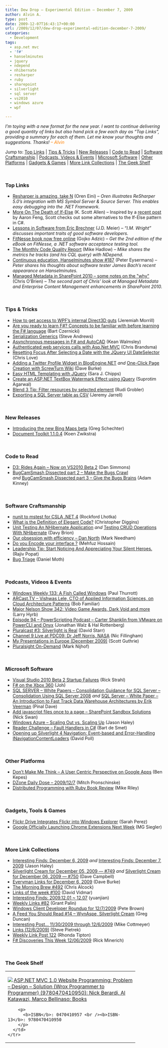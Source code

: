 ```yaml
---
title: Dew Drop – Experimental Edition – December 7, 2009
author: Alvin A.
type: post
date: 2009-12-07T16:43:17+00:00
url: /2009/12/07/dew-drop-experimental-edition-december-7-2009/
categories:
  - Development
tags:
  - asp.net mvc
  - 'f#'
  - hanselminutes
  - jquery
  - ndepend
  - nhibernate
  - resharper
  - ruby
  - sharepoint
  - silverlight
  - sql server
  - vs2010
  - windows azure
  - wpf

---
```

_I’m toying with a new format for the new year. I want to continue delivering a good quantity of links but also hand pick a few each day as “Top Links”, providing a summary for each of them. Let me know your thoughts and suggestions. Thanks! <font color="#ff8000">– Alvin</font>_

Jump to: [Top Links][1] | [Tips & Tricks][2] | [New Releases][3] | [Code to Read][4] | [Software Craftsmanship][5] | [Podcasts, Videos & Events][6] | [Microsoft Software][7] | [Other Platforms][8] | [Gadgets & Games][9] | [More Link Collections][10] | [The Geek Shelf][11]

&#160;

### Top Links<a name="top"></a>

  * [Resharper is amazing, take N][12] (Oren Eini) _– Oren illustrates ReSharper 5.0’s integration with MS Symbol Server & Source Server. This enables easy debugging into the .NET Framework._
  * [More On The Death of If-Else][13] (K. Scott Allen) – Inspired by a [recent post][14] by Aaron Feng, Scott checks out some alternatives to the If-Else pattern in C#.
  * [Lessons in Software from Eric Brechner][15] (J.D. Meier) _&#8211; “I.M. Wright” discusses important traits of good software developers._
  * [FitNesse book now free online][16] (Gojko Adzic) _– Get the 2nd edition of the eBook on FitNesse, a .NET software acceptance testing tool._
  * [The Monthly Code Quality Report][17] (Mike Hadlow) _– Mike shares the metrics he tracks (and his CQL query) with NDepend._
  * [Continuous education, Hanselminutes show #187][18] (Peter Eysermans) _– Peter shares his thoughts about software tester James Bach’s recent appearance on Hanselminutes._
  * [Managed Metadata in SharePoint 2010 &#8211; some notes on the "why"][19] (Chris O&#8217;Brien) _– The second part of Chris’ look at Managed Metadata and Enterprise Content Management enhancements in SharePoint 2010._

&#160;

### Tips & Tricks

  * [How to get access to WPF’s internal Direct3D guts][20] (Jeremiah Morrill) 
  * [Are you ready to learn F#? Concepts to be familiar with before learning the F# language][21] (Bart Czernicki) 
  * [Serialization Generics][22] (Steve Andrews) 
  * [Asynchronous messages in F# and AutoCAD][23] (Kean Walmsley) 
  * [Authenticated web services calls with Asp.Net MVC][24] (Chris Brandsma) 
  * [Resetting Focus After Selecting a Date with the JQuery UI DateSelector][25] (Chris Love) 
  * [Adding a Twitter Profile Widget in BlogEngine.NET][26] _and_&#160;[One-Click Page Creation with ScrewTurn Wiki][27] (Dave Burke) 
  * [Easy HTML Templating with JQuery][28] (Sara J. Chipps) 
  * [Create an ASP.NET TextBox Watermark Effect using jQuery][29] (Suprotim Agarwal) 
  * [Blend 3 Tip: Filter resources by selected element][30] (Rudi Grobler) 
  * [Exporting a SQL Server table as CSV][31] (Jeremy Jarrell) 

&#160;

### New Releases

  * [Introducing the new Bing Maps beta][32] (Greg Schechter) 
  * [Document Toolkit 1.1.0.4][33] (Koen Zwikstra) 

&#160;

### Code to Read<a name="code"></a>

  * [D3: Rides Again – Now on VS2010 Beta 2][34] (Dan Simmons) 
  * [BugCamSmash Dissected part 2 – Make the Bugs Crawl][35] _and_&#160;[BugCamSmash Dissected part 3 – Give the Bugs Brains][36] (Adam Kinney) 

&#160;

### Software Craftsmanship

  * [nunit to mstest for CSLA .NET 4][37] (Rockford Lhotka) 
  * [What is the Definition of Elegant Code?][38] (Christopher Diggins) 
  * [Unit Testing An NHibernate Application][39] _and_&#160;[Testing CRUD Operations With NHibernate][40] (Davy Brion) 
  * [Our obsession with efficiency – Dan North][41] (Mark Needham) 
  * [Do you Encode your interface ?][42] (Mehfuz Hossain) 
  * [Leadership Tip: Start Noticing And Appreciating Your Silent Heroes.][43] (Rajiv Popat) 
  * [Bug Triage][44] (Daniel Moth) 

&#160;

### Podcasts, Videos & Events<a name="podcasts"></a>

  * [Windows Weekly 133: A Fish Called Windows][45] (Paul Thurrott) 
  * [ARCast.TV &#8211; Vishwas Lele, CTO of Applied Information Sciences, on Cloud Architecture Patterns][46] (Bob Familiar) 
  * [Major Nelson Show 342: Video Game Awards, Dark Void and more][47] (Larry Hyrb) 
  * [Episode 94 &#8211; PowerScripting Podcast &#8211; Carter Shanklin from VMware on PowerCLI and Onyx][48] (Jonathan Walz & Hal Rottenberg) 
  * [Pluralcast #3: Silverlight is Real][49] (David Starr) 
  * [Channel 9 Live at PDC09: Dr Jeff Norris, NASA][50] (Nic Fillingham) 
  * [My Presentations in Europe (December 2009)][51] (Scott Guthrie) 
  * [Pluralsight On-Demand][52] (Mark Nijhof) 

&#160;

### Microsoft Software

  * [Visual Studio 2010 Beta 2 Startup Failures][53] (Rick Strahl) 
  * [F# on the Xbox 360][54] (Joh) 
  * [SQL SERVER – White Papers – Consolidation Guidance for SQL Server – Consolidation Using SQL Server 2008][55] _and_&#160;[SQL Server – White Paper – An Introduction to Fast Track Data Warehouse Architectures by Erik Veerman][56] (Pinal Dave) 
  * [Add javascript files once to a page &#8211; SharePoint Sandbox Solutions][57] (Nick Swan)
  * [Windows Azure &#8211; Scaling Out vs. Scaling Up][58] (Jason Haley) 
  * [Reader Challenge – Fault Handlers in C#][59] (Bart de Smet) 
  * [Opening up Silverlight 4 Navigation: Event-based and Error-Handling INavigationContentLoaders][60] (David Poll) 

&#160;

### Other Platforms

  * [Don’t Make Me Think – A User Centric Perspective on Google Apps][61] (Ben Kepes) 
  * [DZone Daily Dose &#8211; 2009/12/7][62] (Mitch Pronschinske) 
  * [Distributed Programming with Ruby Book Review][63] (Mike Riley) 

&#160;

### Gadgets, Tools & Games

  * [Flickr Drive Integrates Flickr into Windows Explorer][64] (Sarah Perez) 
  * [Google Officially Launching Chrome Extensions Next Week][65] (MG Siegler) 

&#160;

### <a name="links"></a>More Link Collections

  * [Interesting Finds: December 6, 2009][66] _and_&#160;[Interesting Finds: December 7, 2009][67] (Jason Haley) 
  * [Silverlight Cream for December 05, 2009 &#8212; #749][68] _and_&#160;[Silverlight Cream for December 06, 2009 &#8212; #750][69] (Dave Campbell) 
  * [Everyman Links for December 6, 2009][70] (Dave Burke) 
  * [The Morning Brew #492][71] (Chris Alcock) 
  * [Links of the week #100][72] (David Vidmar) 
  * [Interesting Finds: 2009.12.01 ~ 12.07][73] (yuanjian) 
  * [Weekly Links #82][74] (Grant Palin) 
  * [Windows Client Developer Roundup for 12/7/2009][75] (Pete Brown) 
  * [A Feed You Should Read #14 – WynAspe, Silverlight Cream][76] (Greg Duncan) 
  * [Interesting Post&#8230; 11/30/2009 through 12/6/2009][77] (Mike Cottmeyer) 
  * [Links (12/6/2009)][78] (Steve Pietrek) 
  * [Weekly Link Post 122][79] (Rhonda Tipton) 
  * [F# Discoveries This Week 12/06/2009][80] (Rick Minerich) 

&#160;

### The Geek Shelf<a name="shelf"></a>

<div style="padding-bottom: 0px; margin: 0px; padding-left: 0px; padding-right: 0px; display: inline; float: none; padding-top: 0px" id="scid:7dc1bd33-94bd-46fd-a20b-0131235bcd47:595686f6-e9d4-4041-82ca-06f96a82320a" class="wlWriterSmartContent">
  <table border="0" cellspacing="0" cellpadding="2" width="400">
    <tr>
      <td valign="top" width="400">
        <p>
          <a title="ASP.NET MVC 1.0 Website Programming: Problem - Design - Solution (Wrox Programmer to Programmer) (9780470410950): Nick Berardi, Al Katawazi, Marco Bellinaso: Books" href="http://www.amazon.com/exec/obidos/ASIN/0470410957/alvinashcraft-20"><img data-recalc-dims="1" decoding="async" style="float: left" border="0" align="left" src="https://i0.wp.com/images.amazon.com/images/P/0470410957.01.MZZZZZZZ.jpg?w=660" />ASP.NET MVC 1.0 Website Programming: Problem &#8211; Design &#8211; Solution (Wrox Programmer to Programmer) (9780470410950): Nick Berardi, Al Katawazi, Marco Bellinaso: Books</a>
        </p>
        
        <p>
          <b>ISBN</b>: 0470410957 <br /><b>ISBN-13</b>: 9780470410950
        </p>
      </td>
    </tr>
  </table>
</div>

<div class="wlWriterHeaderFooter" style="margin:0px; padding:0px 0px 0px 0px;">
  <p>
    <br /> </div>

 [1]: https://morningdew-bpc6g3a0fgaxdxcu.eastus2-01.azurewebsites.net/#top
 [2]: https://morningdew-bpc6g3a0fgaxdxcu.eastus2-01.azurewebsites.net/#tips
 [3]: https://morningdew-bpc6g3a0fgaxdxcu.eastus2-01.azurewebsites.net/#new
 [4]: https://morningdew-bpc6g3a0fgaxdxcu.eastus2-01.azurewebsites.net/#code
 [5]: https://morningdew-bpc6g3a0fgaxdxcu.eastus2-01.azurewebsites.net/#craft
 [6]: https://morningdew-bpc6g3a0fgaxdxcu.eastus2-01.azurewebsites.net/#podcasts
 [7]: https://morningdew-bpc6g3a0fgaxdxcu.eastus2-01.azurewebsites.net/#ms
 [8]: https://morningdew-bpc6g3a0fgaxdxcu.eastus2-01.azurewebsites.net/#other
 [9]: https://morningdew-bpc6g3a0fgaxdxcu.eastus2-01.azurewebsites.net/#games
 [10]: https://morningdew-bpc6g3a0fgaxdxcu.eastus2-01.azurewebsites.net/#links
 [11]: https://morningdew-bpc6g3a0fgaxdxcu.eastus2-01.azurewebsites.net/#shelf
 [12]: http://feedproxy.google.com/~r/AyendeRahien/~3/PQVymjUKl8o/resharper-is-amazing-take-n.aspx
 [13]: http://odetocode.com/Blogs/scott/archive/2009/12/06/more-on-the-death-of-if-else.aspx
 [14]: http://leftrightfold.com/?p=85
 [15]: http://shapingsoftware.com/2009/12/07/lessons-in-software-from-eric-brechner/
 [16]: http://gojko.net/2009/12/07/fitnesse-book-now-free-online/
 [17]: http://feedproxy.google.com/~r/CodeRant/~3/WV1qMrYLqsc/monthly-code-quality-report.html
 [18]: http://peter.worksontheweb.net/post.aspx?id=688da884-892a-4368-9c3c-4b214a6798e8
 [19]: http://feedproxy.google.com/~r/ChrisObrien/~3/EM85mU13HdQ/managed-metadata-addendum-why-metadata.html
 [20]: http://jmorrill.hjtcentral.com/Home/tabid/428/EntryId/438/Default.aspx
 [21]: http://silverlighthack.com/post.aspx?id=87af77cd-d73f-406d-ba23-f894e249be16
 [22]: http://www.platinumbay.com/blogs/dotneticated/archive/2009/12/07/serialization-generics.aspx
 [23]: http://feedproxy.google.com/~r/typepad/walmsleyk/through_the_interface/~3/5tSuDjDdfvI/asynchronous-messages-in-f-and-autocad.html
 [24]: http://elegantcode.com/2009/12/06/authenticated-web-services-calls-with-asp-net-mvc/
 [25]: http://professionalaspnet.com/archive/2009/12/06/Resetting-Focus-After-Selecting-a-Date-with-the-JQuery-UI-DateSelector.aspx
 [26]: http://feedproxy.google.com/~r/DaveBurke/~3/dFcfXq1KQM4/post.aspx
 [27]: http://feedproxy.google.com/~r/DaveBurke/~3/j2N32Qlj-5Y/post.aspx
 [28]: http://girldeveloper.com/waxing-dev/easy-html-templating-with-jquery/
 [29]: http://feedproxy.google.com/~r/netCurryRecentArticles/~3/oaLVRFTT5to/ShowArticle.aspx
 [30]: http://dotnet.org.za/rudi/archive/2009/12/06/blend-3-tip-filter-resources-by-selected-element.aspx
 [31]: http://jeremyjarrell.com/archive/2009/12/06/137.aspx
 [32]: http://blogs.msdn.com/greg_schechter/archive/2009/12/06/introducing-the-new-bing-maps-beta.aspx
 [33]: http://firstfloorsoftware.com/blog/document-toolkit-1-1-0-4/
 [34]: http://blogs.msdn.com/dsimmons/archive/2009/12/06/d3-rides-again-now-on-vs2010-beta-2.aspx
 [35]: http://adamkinney.wordpress.com/2009/12/05/bugcamsmash-dissected-part-2-make-the-bugs-crawl/
 [36]: http://adamkinney.wordpress.com/2009/12/07/bugcamsmash-dissected-part-3-give-the-bugs-brains/
 [37]: http://www.lhotka.net/weblog/nunitToMstestForCSLANET4.aspx
 [38]: http://dobbscodetalk.com/index.php?option=com_myblog&show=What-is-the-Definition-of-Elegant-Code-.html&Itemid=29
 [39]: http://feedproxy.google.com/~r/davybrion/~3/XWCVL1nxeI8/
 [40]: http://feedproxy.google.com/~r/davybrion/~3/uK-YZQG-XS4/
 [41]: http://feedproxy.google.com/~r/MarkNeedham/~3/sxL0TKeLqUE/
 [42]: http://feedproxy.google.com/~r/burncsharp/~3/UKuy_7yF5GQ/do-you-encode-your-interface.aspx
 [43]: http://www.thousandtyone.com/blog/LeadershipTipStartNoticingAndAppreciatingYourSilentHeroes.aspx
 [44]: http://feedproxy.google.com/~r/DanielMoth/~3/FOifju6SOew/bug-triage.html
 [45]: http://www.winsupersite.com/paul/podcast.asp#133
 [46]: http://feedproxy.google.com/~r/msdn/bobfamiliar/~3/8DE6-kmMoTQ/arcast-tv-vishwas-lele-cto-of-applied-information-sciences-on-cloud-architecture-patterns.aspx
 [47]: http://feedproxy.google.com/~r/MajorNelsonblogcast/~3/PosTLDfQ46U/show-342-video-game-awards-dark-void-and-more.aspx
 [48]: http://feedproxy.google.com/~r/Powerscripting/~3/U3qErKTMEmQ/index.php
 [49]: http://feedproxy.google.com/~r/pluralcast/~3/hU7pYbPfI2U/cast-3-silverlight-is-real.aspx
 [50]: http://channel9.msdn.com/posts/NicFill/Channel-9-Live-at-PDC09-Dr-Jeff-Norris-NASA/
 [51]: http://weblogs.asp.net/scottgu/archive/2009/12/06/my-presentations-in-europe-december-2009.aspx
 [52]: http://elegantcode.com/2009/12/06/pluralsight-on-demand/
 [53]: http://feedproxy.google.com/~r/RickStrahl/~3/321gLr_kx6w/98126.aspx
 [54]: http://sharp-gamedev.blogspot.com/2009/12/using-f-libraries-in-xna-games-for-xbox.html
 [55]: http://blog.sqlauthority.com/2009/12/06/sql-server-white-papers-consolidation-guidance-for-sql-server-consolidation-using-sql-server-2008/
 [56]: http://blog.sqlauthority.com/2009/12/07/sql-server-white-paper-an-introduction-to-fast-track-data-warehouse-architectures-by-erik-veerman/
 [57]: http://lightningtools.com/blog/archive/2009/12/06/add-javascript-files-once-to-a-page---sharepoint-sandbox.aspx
 [58]: http://jasonhaley.com/blog/post.aspx?id=9d17fd90-9c80-4637-975f-e73d3c62b366
 [59]: http://community.bartdesmet.net/blogs/bart/archive/2009/12/06/reader-challenge-fault-handlers-in-c.aspx
 [60]: http://www.davidpoll.com/2009/12/07/opening-up-silverlight-4-navigation-event-based-and-error-handling-inavigationcontentloaders/
 [61]: http://feedproxy.google.com/~r/CloudAve/~3/C3f9U7TcXdA/don-t-make-me-think-a-user-centric-perspective-on-google-apps
 [62]: http://feeds.dzone.com/~r/zones/dotnet/~3/LcKn5psOD0o/dzone-daily-dose-2009127
 [63]: http://dobbscodetalk.com/index.php?option=com_myblog&show=Distributed-Programming-with-Ruby-Book-Review.html&Itemid=29
 [64]: http://on10.net/blogs/sarahintampa/Flickr-Drive-Integrates-Flickr-into-Windows-Explorer/
 [65]: http://feedproxy.google.com/~r/Techcrunch/~3/YDGBqc36bTU/
 [66]: http://jasonhaley.com/blog/post.aspx?id=fcb2802a-1349-42fb-8b90-64be979c9d5b
 [67]: http://jasonhaley.com/blog/post.aspx?id=86c00093-30b8-4d25-89f3-00b334a51854
 [68]: http://geekswithblogs.net/WynApseTechnicalMusings/archive/2009/12/05/136722.aspx
 [69]: http://geekswithblogs.net/WynApseTechnicalMusings/archive/2009/12/06/136796.aspx
 [70]: http://feedproxy.google.com/~r/DaveBurke/~3/u4nH8ldzSIM/post.aspx
 [71]: http://feedproxy.google.com/~r/ReflectivePerspective/~3/OEVaANUZS-o/
 [72]: http://feeds.vidmar.net/~r/BiteMyBytes/~3/XJGr2uOlJmM/links-of-the-week-100.aspx
 [73]: http://weblogs.asp.net/yuanjian/archive/2009/12/06/interesting-finds-2009-12-01-12-07.aspx
 [74]: http://grantpalin.com/2009/12/06/weekly-links-82/
 [75]: http://feedproxy.google.com/~r/PeteBrown/~3/q7SH_6Tea7c/Windows-Client-Developer-Roundup-for-12_2F00_7_2F00_2009.aspx
 [76]: http://coolthingoftheday.blogspot.com/2009/12/feed-you-should-read-14-wynaspe.html
 [77]: http://feedproxy.google.com/~r/LeadingAgile/~3/cDwf6S8dkt8/interesting-post-11302009-through.html
 [78]: http://spietrek.blogspot.com/2009/12/links-1262009.html
 [79]: http://rtipton.wordpress.com/2009/12/06/weekly-link-post-122/
 [80]: http://www.atalasoft.com/cs/blogs/rickm/archive/2009/12/06/f-discoveries-this-week-12-06-2009.aspx